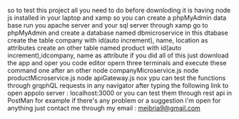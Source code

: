 so to test this project all you need to do before downloding it is having node js installed in your laptop and xamp so you can create a phpMyAdmin data base 
run you apache server and your sql server through xamp
go to phpMyAdmin and create a database named dbmicroservice
in this dtabase create the table company with id(auto increment), name, location as attributes
create an other table named product with id(auto increment),idcompany, name as attribute
if you did all of this just download the app and oper you code editor
opern three terminals and execute these command one after an other 
node companyMicroservice.js
node productMicroservice.js
node apiGateway.js
nox ypu can test the functions through grqphQL requests in any navigator after typing the following link to open appolo server : localhost:3000
or you can test them through rest api in PostMan for example
if there's any problem or a suggestion i'm open for anything just contact me through my email : mejbria9@gmail.com
